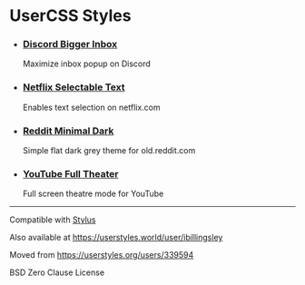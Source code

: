 # UserCSS Styles

- ### [Discord Bigger Inbox](https://raw.githubusercontent.com/ibillingsley/userstyles/master/discord-bigger-inbox.user.css)

  Maximize inbox popup on Discord

- ### [Netflix Selectable Text](https://raw.githubusercontent.com/ibillingsley/userstyles/master/netflix-selectable-text.user.css)

  Enables text selection on netflix.com

- ### [Reddit Minimal Dark](https://raw.githubusercontent.com/ibillingsley/userstyles/master/reddit-minimal-dark.user.css)

  Simple flat dark grey theme for old.reddit.com

- ### [YouTube Full Theater](https://raw.githubusercontent.com/ibillingsley/userstyles/master/youtube-full-theater.user.css)

  Full screen theatre mode for YouTube

---

Compatible with [Stylus](https://add0n.com/stylus.html)

Also available at https://userstyles.world/user/ibillingsley

Moved from https://userstyles.org/users/339594

BSD Zero Clause License
